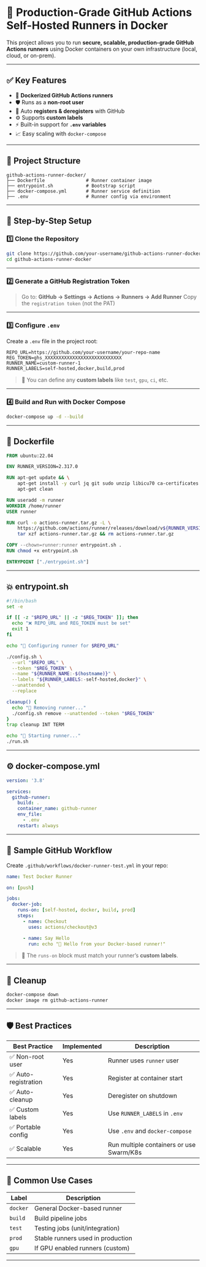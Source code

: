 # 🚀 Production-Grade GitHub Actions Self-Hosted Runners in Docker

This project allows you to run **secure, scalable, production-grade GitHub Actions runners** using Docker containers on your own infrastructure (local, cloud, or on-prem).

---

## ✅ Key Features

* 🐳 **Dockerized GitHub Actions runners**
* 🛡️ Runs as a **non-root user**
* 🔐 Auto **registers & deregisters** with GitHub
* ⚙️ Supports **custom labels**
* ⚡ Built-in support for **`.env` variables**
* 📈 Easy scaling with `docker-compose`

---

## 📁 Project Structure

```
github-actions-runner-docker/
├── Dockerfile               # Runner container image
├── entrypoint.sh            # Bootstrap script
├── docker-compose.yml       # Runner service definition
├── .env                     # Runner config via environment
```

---

## 🔧 Step-by-Step Setup

### 1️⃣ Clone the Repository

```bash
git clone https://github.com/your-username/github-actions-runner-docker.git
cd github-actions-runner-docker
```

---

### 2️⃣ Generate a GitHub Registration Token

> Go to: **GitHub → Settings → Actions → Runners → Add Runner**
> Copy the `registration token` (not the PAT)

---

### 3️⃣ Configure `.env`

Create a `.env` file in the project root:

```env
REPO_URL=https://github.com/your-username/your-repo-name
REG_TOKEN=ghs_XXXXXXXXXXXXXXXXXXXXXXXXXXXX
RUNNER_NAME=custom-runner-1
RUNNER_LABELS=self-hosted,docker,build,prod
```

> 🍿️ You can define any **custom labels** like `test`, `gpu`, `ci`, etc.

---

### 4️⃣ Build and Run with Docker Compose

```bash
docker-compose up -d --build
```

---

## 🐋 Dockerfile

```Dockerfile
FROM ubuntu:22.04

ENV RUNNER_VERSION=2.317.0

RUN apt-get update && \
    apt-get install -y curl jq git sudo unzip libicu70 ca-certificates && \
    apt-get clean

RUN useradd -m runner
WORKDIR /home/runner
USER runner

RUN curl -o actions-runner.tar.gz -L \
    https://github.com/actions/runner/releases/download/v${RUNNER_VERSION}/actions-runner-linux-x64-${RUNNER_VERSION}.tar.gz && \
    tar xzf actions-runner.tar.gz && rm actions-runner.tar.gz

COPY --chown=runner:runner entrypoint.sh .
RUN chmod +x entrypoint.sh

ENTRYPOINT ["./entrypoint.sh"]
```

---

## 💥 entrypoint.sh

```bash
#!/bin/bash
set -e

if [[ -z "$REPO_URL" || -z "$REG_TOKEN" ]]; then
  echo "❌ REPO_URL and REG_TOKEN must be set"
  exit 1
fi

echo "🔧 Configuring runner for $REPO_URL"

./config.sh \
  --url "$REPO_URL" \
  --token "$REG_TOKEN" \
  --name "${RUNNER_NAME:-$(hostname)}" \
  --labels "${RUNNER_LABELS:-self-hosted,docker}" \
  --unattended \
  --replace

cleanup() {
  echo "🧹 Removing runner..."
  ./config.sh remove --unattended --token "$REG_TOKEN"
}
trap cleanup INT TERM

echo "🌟 Starting runner..."
./run.sh
```

---

## ⚙️ docker-compose.yml

```yaml
version: '3.8'

services:
  github-runner:
    build: .
    container_name: github-runner
    env_file:
      - .env
    restart: always
```

---

## 🧪 Sample GitHub Workflow

Create `.github/workflows/docker-runner-test.yml` in your repo:

```yaml
name: Test Docker Runner

on: [push]

jobs:
  docker-job:
    runs-on: [self-hosted, docker, build, prod]
    steps:
      - name: Checkout
        uses: actions/checkout@v3

      - name: Say Hello
        run: echo "👋 Hello from your Docker-based runner!"
```

> 🧠 The `runs-on` block must match your runner’s **custom labels**.

---

## 🚩 Cleanup

```bash
docker-compose down
docker image rm github-actions-runner
```

---

## 🛡️ Best Practices

| Best Practice       | Implemented | Description                              |
| ------------------- | ----------- | ---------------------------------------- |
| ✅ Non-root user     | Yes         | Runner uses `runner` user                |
| ✅ Auto-registration | Yes         | Register at container start              |
| ✅ Auto-cleanup      | Yes         | Deregister on shutdown                   |
| ✅ Custom labels     | Yes         | Use `RUNNER_LABELS` in `.env`            |
| ✅ Portable config   | Yes         | Use `.env` and `docker-compose`          |
| ✅ Scalable          | Yes         | Run multiple containers or use Swarm/K8s |

---

## 💬 Common Use Cases

| Label    | Description                       |
| -------- | --------------------------------- |
| `docker` | General Docker-based runner       |
| `build`  | Build pipeline jobs               |
| `test`   | Testing jobs (unit/integration)   |
| `prod`   | Stable runners used in production |
| `gpu`    | If GPU enabled runners (custom)   |

---
